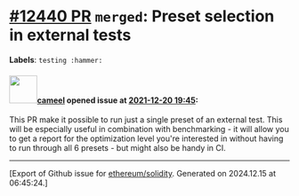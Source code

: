 # [\#12440 PR](https://github.com/ethereum/solidity/pull/12440) `merged`: Preset selection in external tests
**Labels**: `testing :hammer:`


#### <img src="https://avatars.githubusercontent.com/u/137030?v=4" width="50">[cameel](https://github.com/cameel) opened issue at [2021-12-20 19:45](https://github.com/ethereum/solidity/pull/12440):

This PR make it possible to run just a single preset of an external test. This will be especially useful in combination with benchmarking - it will allow you to get a report for the optimization level you're interested in without having to run through all 6 presets - but might also be handy in CI.




-------------------------------------------------------------------------------



[Export of Github issue for [ethereum/solidity](https://github.com/ethereum/solidity). Generated on 2024.12.15 at 06:45:24.]

